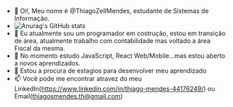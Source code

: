 - 👋 Oi!, Meu nome é @ThiagoZellMendes, estudante de Sistemas de Informação.  
- ![Anurag's GitHub stats](https://github-readme-stats.vercel.app/api?username=ThiagoZellMendes&show_icons=true&theme=radical)
- 👀 Eu atualmente sou um programador em costrução, estou em transição de área, atualmente trabalho com contabilidade mas voltado a área Fiscal da mesma.
- 🌱 No momento estudo JavaScript, React Web/Mobile...mas estou aberto a novos aprendizados.
- 💞️ Estou a procura de estagios para desenvolver meu aprendizado
- 📫 Você pode me encontrar atravez do meu LinkedIn(https://www.linkedin.com/in/thiago-mendes-44176249/) ou Email(thiagosmendes.th@gmail.com)
